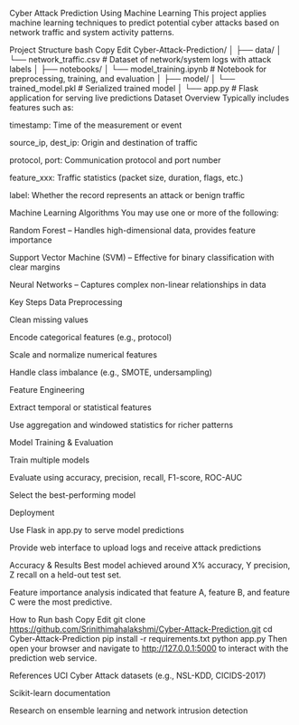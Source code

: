 Cyber Attack Prediction Using Machine Learning
This project applies machine learning techniques to predict potential cyber attacks based on network traffic and system activity patterns.

Project Structure
bash
Copy
Edit
Cyber-Attack-Prediction/
│
├── data/
│   └── network_traffic.csv      # Dataset of network/system logs with attack labels
│
├── notebooks/
│   └── model_training.ipynb     # Notebook for preprocessing, training, and evaluation
│
├── model/
│   └── trained_model.pkl        # Serialized trained model
│
└── app.py                       # Flask application for serving live predictions
Dataset Overview
Typically includes features such as:

timestamp: Time of the measurement or event

source_ip, dest_ip: Origin and destination of traffic

protocol, port: Communication protocol and port number

feature_xxx: Traffic statistics (packet size, duration, flags, etc.)

label: Whether the record represents an attack or benign traffic

Machine Learning Algorithms
You may use one or more of the following:

Random Forest – Handles high-dimensional data, provides feature importance

Support Vector Machine (SVM) – Effective for binary classification with clear margins

Neural Networks – Captures complex non-linear relationships in data

Key Steps
Data Preprocessing

Clean missing values

Encode categorical features (e.g., protocol)

Scale and normalize numerical features

Handle class imbalance (e.g., SMOTE, undersampling)

Feature Engineering

Extract temporal or statistical features

Use aggregation and windowed statistics for richer patterns

Model Training & Evaluation

Train multiple models

Evaluate using accuracy, precision, recall, F1-score, ROC-AUC

Select the best-performing model

Deployment

Use Flask in app.py to serve model predictions

Provide web interface to upload logs and receive attack predictions

Accuracy & Results
Best model achieved around X% accuracy, Y precision, Z recall on a held-out test set.

Feature importance analysis indicated that feature A, feature B, and feature C were the most predictive.

How to Run
bash
Copy
Edit
git clone https://github.com/Srinithimahalakshmi/Cyber-Attack-Prediction.git
cd Cyber-Attack-Prediction
pip install -r requirements.txt
python app.py
Then open your browser and navigate to http://127.0.0.1:5000 to interact with the prediction web service.

References
UCI Cyber Attack datasets (e.g., NSL-KDD, CICIDS-2017)

Scikit-learn documentation

Research on ensemble learning and network intrusion detection
